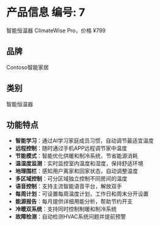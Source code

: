 # 产品信息 编号: 7
智能恒温器 ClimateWise Pro，价格 ¥799

## 品牌
Contoso智能家居

## 类别
智能恒温器

## 功能特点
- **智能学习**：通过AI学习家庭成员习惯，自动调节最适宜温度
- **远程控制**：随时通过手机APP远程调节家中温度
- **节能模式**：智能优化供暖和制冷系统，节省能源消耗
- **温湿度监测**：实时监控室内温度和湿度，保持舒适环境
- **地理围栏**：感知用户离家和回家状态，自动调整温度
- **多区域控制**：可分区域独立控制不同房间的温度
- **语音控制**：支持主流智能语音平台，解放双手
- **每周计划**：可设置每周温度计划，工作日和周末分开设置
- **能源报告**：每月提供详细用能分析，帮助节约开支
- **冷暖双系统**：支持同时控制制暖和制冷系统
- **故障检测**：自动检测HVAC系统问题并提前预警